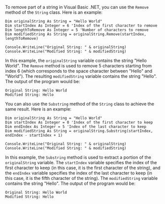 To remove part of a string in Visual Basic .NET, you can use the `Remove` method of the `String` class. Here is an example:

```
Dim originalString As String = "Hello World"
Dim startIndex As Integer = 6 'Index of the first character to remove
Dim lengthToRemove As Integer = 5 'Number of characters to remove
Dim modifiedString As String = originalString.Remove(startIndex, lengthToRemove)

Console.WriteLine("Original String: " & originalString)
Console.WriteLine("Modified String: " & modifiedString)
```

In this example, the `originalString` variable contains the string "Hello World". The `Remove` method is used to remove 5 characters starting from index 6 (which corresponds to the space character between "Hello" and "World"). The resulting `modifiedString` variable contains the string "Hello". The output of the program would be:

```
Original String: Hello World
Modified String: Hello
```

You can also use the `Substring` method of the `String` class to achieve the same result. Here is an example:

```
Dim originalString As String = "Hello World"
Dim startIndex As Integer = 0 'Index of the first character to keep
Dim endIndex As Integer = 5 'Index of the last character to keep
Dim modifiedString As String = originalString.Substring(startIndex, endIndex - startIndex + 1)

Console.WriteLine("Original String: " & originalString)
Console.WriteLine("Modified String: " & modifiedString)
```

In this example, the `Substring` method is used to extract a portion of the `originalString` variable. The `startIndex` variable specifies the index of the first character to keep (in this case, it is the first character of the string), and the `endIndex` variable specifies the index of the last character to keep (in this case, it is the fifth character of the string). The `modifiedString` variable contains the string "Hello". The output of the program would be:

```
Original String: Hello World
Modified String: Hello
```